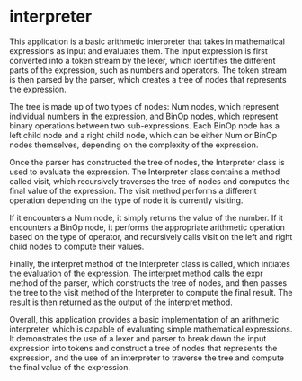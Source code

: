 # interpreter
This application is a basic arithmetic interpreter that takes in mathematical expressions as input and evaluates them. The input expression is first converted into a token stream by the lexer, which identifies the different parts of the expression, such as numbers and operators. The token stream is then parsed by the parser, which creates a tree of nodes that represents the expression.

The tree is made up of two types of nodes: Num nodes, which represent individual numbers in the expression, and BinOp nodes, which represent binary operations between two sub-expressions. Each BinOp node has a left child node and a right child node, which can be either Num or BinOp nodes themselves, depending on the complexity of the expression.

Once the parser has constructed the tree of nodes, the Interpreter class is used to evaluate the expression. The Interpreter class contains a method called visit, which recursively traverses the tree of nodes and computes the final value of the expression. The visit method performs a different operation depending on the type of node it is currently visiting.

If it encounters a Num node, it simply returns the value of the number. If it encounters a BinOp node, it performs the appropriate arithmetic operation based on the type of operator, and recursively calls visit on the left and right child nodes to compute their values.

Finally, the interpret method of the Interpreter class is called, which initiates the evaluation of the expression. The interpret method calls the expr method of the parser, which constructs the tree of nodes, and then passes the tree to the visit method of the Interpreter to compute the final result. The result is then returned as the output of the interpret method.

Overall, this application provides a basic implementation of an arithmetic interpreter, which is capable of evaluating simple mathematical expressions. It demonstrates the use of a lexer and parser to break down the input expression into tokens and construct a tree of nodes that represents the expression, and the use of an interpreter to traverse the tree and compute the final value of the expression.
